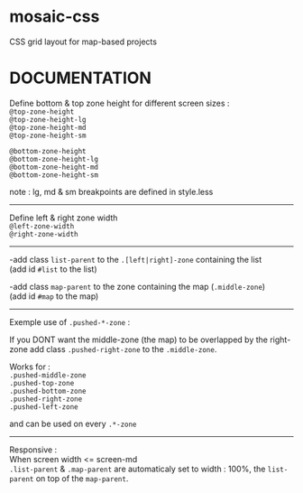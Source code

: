mosaic-css
==========

CSS grid layout for map-based projects


DOCUMENTATION
==========
  
Define bottom & top zone height for different screen sizes :  
`@top-zone-height`  
`@top-zone-height-lg`  
`@top-zone-height-md`  
`@top-zone-height-sm`  
   
`@bottom-zone-height`     
`@bottom-zone-height-lg`  
`@bottom-zone-height-md`  
`@bottom-zone-height-sm`  
  
note : lg, md & sm breakpoints are defined in style.less  
  
------

Define left & right zone width  
`@left-zone-width`   
`@right-zone-width`  

------

-add class `list-parent` to the `.[left|right]-zone` containing the list  
 (add id `#list` to the list)  
  
-add class `map-parent` to the zone containing the map (`.middle-zone`)  
 (add id `#map` to the map)  

------


Exemple use of `.pushed-*-zone` :  
  
If you DONT want the middle-zone (the map) to be overlapped by the right-zone add class `.pushed-right-zone` to the `.middle-zone`.  
  
Works for :  
`.pushed-middle-zone`  
`.pushed-top-zone`   
`.pushed-bottom-zone`  
`.pushed-right-zone`  
`.pushed-left-zone`  
  
and can be used on every `.*-zone`  

------
   
Responsive :  
When screen width <= screen-md  
`.list-parent` & `.map-parent` are automaticaly set to width : 100%, the `list-parent` on top of the `map-parent`.  
